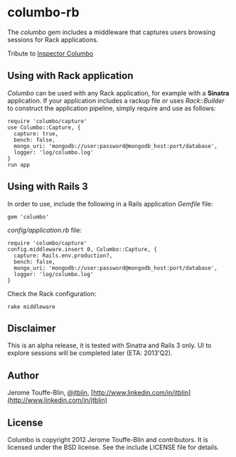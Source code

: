 # columbo-rb

The *columbo* gem includes a middleware
that captures users browsing sessions for Rack applications.

Tribute to [Inspector Columbo](http://www.imdb.com/title/tt1466074/)

## Using with Rack application

*Columbo* can be used with any Rack application,
for example with a **Sinatra** application.
If your application includes a rackup file
or uses *Rack::Builder* to construct the application pipeline, 
simply require and use as follows:

    require 'columbo/capture'
    use Columbo::Capture, {
      capture: true,
      bench: false,
      mongo_uri: 'mongodb://user:password@mongodb_host:port/database',
      logger: 'log/columbo.log'
    }
    run app

## Using with Rails 3

In order to use, include the following in a Rails application
*Gemfile* file:

    gem 'columbo'

*config/application.rb* file:

    require 'columbo/capture'
    config.middleware.insert 0, Columbo::Capture, {
      capture: Rails.env.production?,
      bench: false,
      mongo_uri: 'mongodb://user:password@mongodb_host:port/database',
      logger: 'log/columbo.log'
    }

Check the Rack configuration:

    rake middleware

## Disclaimer

This is an alpha release, it is tested with Sinatra and Rails 3 only.
UI to explore sessions will be completed later (ETA: 2013'Q2).

## Author

Jerome Touffe-Blin, [@jtblin](https://twitter.com/jtlbin), [http://www.linkedin.com/in/jtblin](http://www.linkedin.com/in/jtblin)

## License

Columbo is copyright 2012 Jerome Touffe-Blin and contributors. It is licensed under the BSD license. See the include LICENSE file for details.

